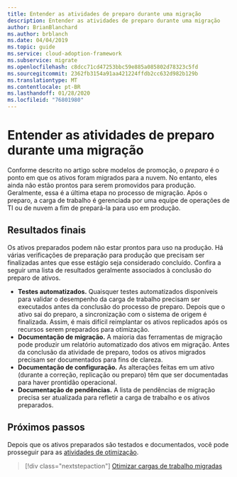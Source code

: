 ```yaml
---
title: Entender as atividades de preparo durante uma migração
description: Entender as atividades de preparo durante uma migração
author: BrianBlanchard
ms.author: brblanch
ms.date: 04/04/2019
ms.topic: guide
ms.service: cloud-adoption-framework
ms.subservice: migrate
ms.openlocfilehash: c8dcc71cd47253bbc59e885a085802d78323c5fd
ms.sourcegitcommit: 2362fb3154a91aa421224ffdb2cc632d982b129b
ms.translationtype: MT
ms.contentlocale: pt-BR
ms.lasthandoff: 01/28/2020
ms.locfileid: "76801980"
---
```

# <a name="understand-staging-activities-during-a-migration"></a>Entender as atividades de preparo durante uma migração

Conforme descrito no artigo sobre modelos de promoção, o *preparo* é o ponto em que os ativos foram migrados para a nuvem. No entanto, eles ainda não estão prontos para serem promovidos para produção. Geralmente, essa é a última etapa no processo de migração. Após o preparo, a carga de trabalho é gerenciada por uma equipe de operações de TI ou de nuvem a fim de prepará-la para uso em produção.

## <a name="deliverables"></a>Resultados finais

Os ativos preparados podem não estar prontos para uso na produção. Há várias verificações de preparação para produção que precisam ser finalizadas antes que esse estágio seja considerado concluído. Confira a seguir uma lista de resultados geralmente associados à conclusão do preparo de ativos.

- **Testes automatizados.** Quaisquer testes automatizados disponíveis para validar o desempenho da carga de trabalho precisam ser executados antes da conclusão do processo de preparo. Depois que o ativo sai do preparo, a sincronização com o sistema de origem é finalizada. Assim, é mais difícil reimplantar os ativos replicados após os recursos serem preparados para otimização.
- **Documentação de migração.** A maioria das ferramentas de migração pode produzir um relatório automatizado dos ativos em migração. Antes da conclusão da atividade de preparo, todos os ativos migrados precisam ser documentados para fins de clareza.
- **Documentação de configuração.** As alterações feitas em um ativo (durante a correção, replicação ou preparo) têm que ser documentadas para haver prontidão operacional.
- **Documentação de pendências.** A lista de pendências de migração precisa ser atualizada para refletir a carga de trabalho e os ativos preparados.

## <a name="next-steps"></a>Próximos passos

Depois que os ativos preparados são testados e documentados, você pode prosseguir para as [atividades de otimização](../optimize/index.md).

> [!div class="nextstepaction"]
> [Otimizar cargas de trabalho migradas](../optimize/index.md)
